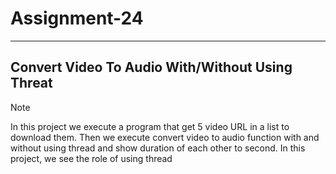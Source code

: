 # Assignment-24

---

## Convert Video To Audio With/Without Using Threat

> [!NOTE]
> In this project we execute a program that get 5 video URL in a list to download them.
> Then we execute convert video to audio function with and without using thread and show duration of each other to second.
> In this project, we see the role of using thread
